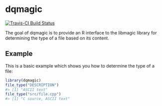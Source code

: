 <!-- README.md is generated from README.Rmd. Please edit that file -->
dqmagic
=======

[![Travis-CI Build Status](https://travis-ci.org/RInstitute/dqmagic.svg?branch=master)](https://travis-ci.org/RInstitute/dqmagic)

The goal of dqmagic is to provide an R interface to the libmagic library for determining the type of a file based on its content.

Example
-------

This is a basic example which shows you how to determine the type of a file:

``` r
library(dqmagic)
file_type("DESCRIPTION")
#> [1] "ASCII text"
file_type("src/file.cpp")
#> [1] "C source, ASCII text"
```
